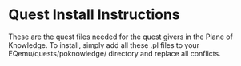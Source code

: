 # Quest Install Instructions
These are the quest files needed for the quest givers in the Plane of Knowledge. To install, simply add all these .pl files to your EQemu/quests/poknowledge/ directory and replace all conflicts.
